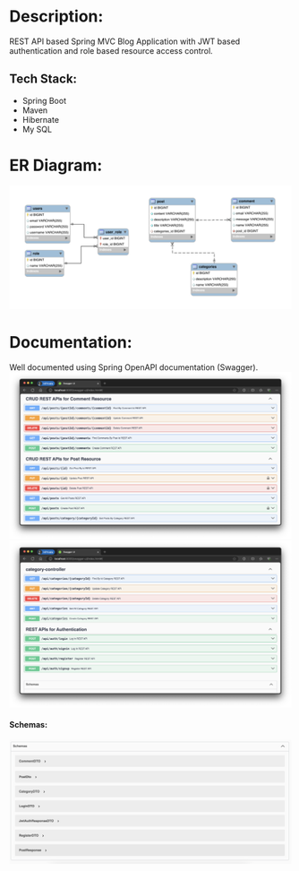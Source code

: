 # Description:
REST API based Spring MVC Blog Application with JWT based authentication and 
role based resource access control.

## Tech Stack:
* Spring Boot
* Maven
* Hibernate
* My SQL

# ER Diagram:
![](images/ER-diagram.png)

# Documentation:
 Well documented using Spring OpenAPI documentation (Swagger).
![](images/comment_post_resource.png)
![](images/category_authentication_resource.png)

#### Schemas:
 ![](images/schemas.png)